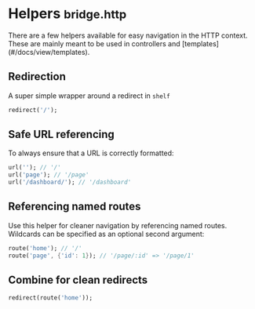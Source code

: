 # Helpers <small>bridge.http</small>
<p class='lead'>
There are a few helpers available for easy navigation in the HTTP context. These are mainly meant to be used in
controllers and [templates](#/docs/view/templates).
</p>

## Redirection
A super simple wrapper around a redirect in `shelf`
```dart
redirect('/');
```

## Safe URL referencing
To always ensure that a URL is correctly formatted:
```dart
url(''); // '/'
url('page'); // '/page'
url('/dashboard/'); // '/dashboard'
```

## Referencing named routes
Use this helper for cleaner navigation by referencing named routes. Wildcards can be specified as an optional second
argument:
```dart
route('home'); // '/'
route('page', {'id': 1}); // '/page/:id' => '/page/1'
```

## Combine for clean redirects
```dart
redirect(route('home'));
```
